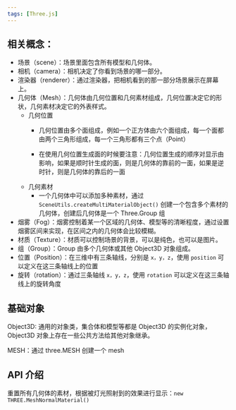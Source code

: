 ```yaml
---
tags: [Three.js]
---
```


## 相关概念：

- 场景（scene）：场景里面包含所有模型和几何体。
- 相机（camera）：相机决定了你看到场景的哪一部分。
- 渲染器（renderer）：通过渲染器，把相机看到的那一部分场景展示在屏幕上。
- 几何体（Mesh）：几何体由几何位置和几何素材组成，几何位置决定它的形状，几何素材决定它的外表样式。
  - 几何位置
    - 几何位置由多个面组成，例如一个正方体由六个面组成，每一个面都由两个三角形组成，每一个三角形都有三个点（Point）

    - 在使用几何位置生成面的时候要注意：几何位置生成的顺序对显示由影响，如果是顺时针生成的面，则是几何体的靠前的一面，如果是逆时针，则是几何体的靠后的一面
  - 几何素材
    - 一个几何体中可以添加多种素材，通过 ```SceneUtils.createMultiMaterialObject()``` 创建一个包含多个素材的几何体，创建后几何体是一个 Three.Group 组
- 烟雾（Fog）：烟雾控制着某一个区域的几何体、模型等的清晰程度，通过设置烟雾区间来实现，在区间之内的几何体会比较模糊。
- 材质（Texture）：材质可以控制场景的背景，可以是纯色，也可以是图片。
- 组（Group）：Group 由多个几何体或其他 Object3D 对象组成。
- 位置（Position）：在三维中有三条轴线，分别是 ```x，y，z```，使用 `position` 可以定义在这三条轴线上的位置
- 旋转（rotation）：通过三条轴线 ```x，y，z```，使用 `rotation` 可以定义在这三条轴线上的旋转角度

## 基础对象

Object3D: 通用的对象类，集合体和模型等都是 Object3D 的实例化对象，Object3D 对象上存在一些公共方法给其他对象继承。

MESH：通过 three.MESH 创建一个 mesh

## API 介绍

重置所有几何体的素材，根据被灯光照射到的效果进行显示：```new THREE.MeshNormalMaterial()``` 